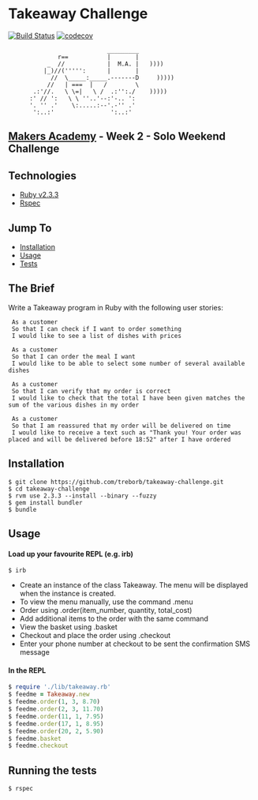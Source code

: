 # Takeaway Challenge

[![Build Status](https://travis-ci.org/treborb/takeaway-challenge.svg?branch=master)](https://travis-ci.org/treborb/takeaway-challenge)
[![codecov](https://codecov.io/gh/treborb/takeaway-challenge/branch/master/graph/badge.svg)](https://codecov.io/gh/treborb/takeaway-challenge)

```
                            _________
              r==           |       |
           _  //            |  M.A. |   ))))
          |_)//(''''':      |       |
            //  \_____:_____.-------D     )))))
           //   | ===  |   /        \
       .:'//.   \ \=|   \ /  .:'':./    )))))
      :' // ':   \ \ ''..'--:'-.. ':
      '. '' .'    \:.....:--'.-'' .'
       ':..:'                ':..:'

```
## [Makers Academy](http://www.makersacademy.com) - Week 2 - Solo Weekend Challenge

## Technologies
* [Ruby v2.3.3](https://www.ruby-lang.org/en/)
* [Rspec](http://rspec.info/)

## Jump To
* [Installation](#install)
* [Usage](#usage)
* [Tests](#tests)

## The Brief

Write a Takeaway program in Ruby with the following user stories:

```
 As a customer
 So that I can check if I want to order something
 I would like to see a list of dishes with prices

 As a customer
 So that I can order the meal I want
 I would like to be able to select some number of several available dishes

 As a customer
 So that I can verify that my order is correct
 I would like to check that the total I have been given matches the sum of the various dishes in my order

 As a customer
 So that I am reassured that my order will be delivered on time
 I would like to receive a text such as "Thank you! Your order was placed and will be delivered before 18:52" after I have ordered
```

## <a name="install">Installation</a>
```
$ git clone https://github.com/treborb/takeaway-challenge.git
$ cd takeaway-challenge
$ rvm use 2.3.3 --install --binary --fuzzy
$ gem install bundler
$ bundle
```

## <a name="usage">Usage</a>

#### Load up your favourite REPL (e.g. irb)
```
$ irb
```

- Create an instance of the class Takeaway. The menu will be displayed when the instance is created.
- To view the menu manually, use the command .menu
- Order using .order(item_number, quantity, total_cost)
- Add additional items to the order with the same command
- View the basket using .basket
- Checkout and place the order using .checkout
- Enter your phone number at checkout to be sent the confirmation SMS message

#### In the REPL
```ruby
$ require './lib/takeaway.rb'
$ feedme = Takeaway.new
$ feedme.order(1, 3, 8.70)
$ feedme.order(2, 3, 11.70)
$ feedme.order(11, 1, 7.95)
$ feedme.order(17, 1, 8.95)
$ feedme.order(20, 2, 5.90)
$ feedme.basket
$ feedme.checkout
```

## <a name="tests">Running the tests</a>
```
$ rspec
```
